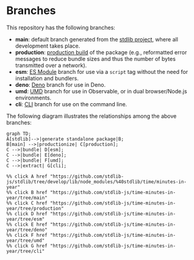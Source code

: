 <!--

@license Apache-2.0

Copyright (c) 2023 The Stdlib Authors.

Licensed under the Apache License, Version 2.0 (the "License");
you may not use this file except in compliance with the License.
You may obtain a copy of the License at

    http://www.apache.org/licenses/LICENSE-2.0

Unless required by applicable law or agreed to in writing, software
distributed under the License is distributed on an "AS IS" BASIS,
WITHOUT WARRANTIES OR CONDITIONS OF ANY KIND, either express or implied.
See the License for the specific language governing permissions and
limitations under the License.

-->

# Branches

This repository has the following branches:

-   **main**: default branch generated from the [stdlib project][stdlib-url], where all development takes place.
-   **production**: [production build][production-url] of the package (e.g., reformatted error messages to reduce bundle sizes and thus the number of bytes transmitted over a network).
-   **esm**: [ES Module][esm-url] branch for use via a `script` tag without the need for installation and bundlers.
-   **deno**: [Deno][deno-url] branch for use in Deno.
-   **umd**: [UMD][umd-url] branch for use in Observable, or in dual browser/Node.js environments.
-   **cli**: [CLI][cli-url] branch for use on the command line.

The following diagram illustrates the relationships among the above branches:

```mermaid
graph TD;
A[stdlib]-->|generate standalone package|B;
B[main] -->|productionize| C[production];
C -->|bundle| D[esm];
C -->|bundle| E[deno];
C -->|bundle| F[umd];
C -->|extract| G[cli];

%% click A href "https://github.com/stdlib-js/stdlib/tree/develop/lib/node_modules/%40stdlib/time/minutes-in-year"
%% click B href "https://github.com/stdlib-js/time-minutes-in-year/tree/main"
%% click C href "https://github.com/stdlib-js/time-minutes-in-year/tree/production"
%% click D href "https://github.com/stdlib-js/time-minutes-in-year/tree/esm"
%% click E href "https://github.com/stdlib-js/time-minutes-in-year/tree/deno"
%% click F href "https://github.com/stdlib-js/time-minutes-in-year/tree/umd"
%% click G href "https://github.com/stdlib-js/time-minutes-in-year/tree/cli"
```

[stdlib-url]: https://github.com/stdlib-js/stdlib/tree/develop/lib/node_modules/%40stdlib/time/minutes-in-year
[production-url]: https://github.com/stdlib-js/time-minutes-in-year/tree/production
[deno-url]: https://github.com/stdlib-js/time-minutes-in-year/tree/deno
[umd-url]: https://github.com/stdlib-js/time-minutes-in-year/tree/umd
[esm-url]: https://github.com/stdlib-js/time-minutes-in-year/tree/esm
[cli-url]: https://github.com/stdlib-js/time-minutes-in-year/tree/cli